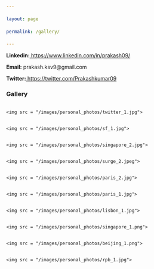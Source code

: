 ```yaml
---

layout: page

permalink: /gallery/

---
```




<p><b>Linkedin:</b><a href="https://www.linkedin.com/in/prakash09/"> https://www.linkedin.com/in/prakash09/</a></p>
<p><b>Email:</b> prakash.ksv9@gmail.com</p>
<p><b>Twitter:</b><a href="https://twitter.com/Prakashkumar09"> https://twitter.com/Prakashkumar09</a></p>


<h3> Gallery </h3>
<div class="row">

  <div class="column">

    <img src = "/images/personal_photos/twitter_1.jpg">

  </div>

  <div class="column">

    <img src = "/images/personal_photos/sf_1.jpg">

</div>

  <div class="column">

    <img src = "/images/personal_photos/singapore_2.jpg">

  </div>

  <div class="column">

    <img src = "/images/personal_photos/surge_2.jpeg">

  </div>

  <div class="column">

    <img src = "/images/personal_photos/paris_2.jpg">

</div>

  <div class="column">

    <img src = "/images/personal_photos/paris_1.jpg">

  </div>

  <div class="column">

    <img src = "/images/personal_photos/lisbon_1.jpg">

  </div>

  <div class="column">

    <img src = "/images/personal_photos/singapore_1.png">

</div>

<div class="column">

    <img src = "/images/personal_photos/beijing_1.png">

</div>

  <div class="column">

    <img src = "/images/personal_photos/rpb_1.jpg">

  </div>


</div>





